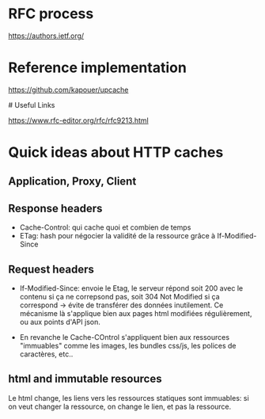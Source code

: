 # RFC process

<https://authors.ietf.org/>

# Reference implementation

https://github.com/kapouer/upcache

# Useful Links

https://www.rfc-editor.org/rfc/rfc9213.html

# Quick ideas about HTTP caches

## Application, Proxy, Client

## Response headers

- Cache-Control: qui cache quoi et combien de temps
- ETag: hash pour négocier la validité de la ressource grâce à If-Modified-Since

## Request headers

- If-Modified-Since: envoie le Etag, le serveur répond soit 200 avec le contenu si ça ne correpsond pas, soit 304 Not Modified si ça correspond -> évite de transférer des données inutilement.
Ce mécanisme là s'applique bien aux pages html modifiées régulièrement, ou aux points d'API json.

- En revanche le Cache-COntrol s'appliquent bien aux ressources "immuables" comme les images, les bundles css/js, les polices de caractères, etc..

## html and immutable resources

Le html change, les liens vers les ressources statiques sont immuables:
si on veut changer la ressource, on change le lien, et pas la ressource.


